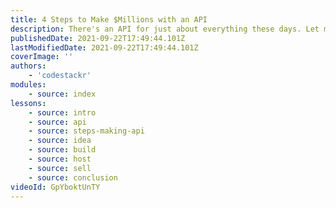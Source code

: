 ```yaml
---
title: 4 Steps to Make $Millions with an API
description: There's an API for just about everything these days. Let me show you how to build your own API and make money from it.
publishedDate: 2021-09-22T17:49:44.101Z
lastModifiedDate: 2021-09-22T17:49:44.101Z
coverImage: ''
authors:
    - 'codestackr'
modules:
    - source: index
lessons:
    - source: intro
    - source: api
    - source: steps-making-api
    - source: idea
    - source: build
    - source: host
    - source: sell
    - source: conclusion
videoId: GpYboktUnTY
---
```

